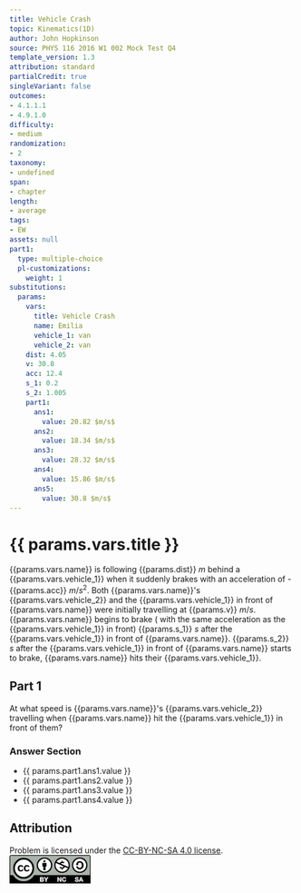 ```yaml
---
title: Vehicle Crash
topic: Kinematics(1D)
author: John Hopkinson
source: PHYS 116 2016 W1 002 Mock Test Q4
template_version: 1.3
attribution: standard
partialCredit: true
singleVariant: false
outcomes:
- 4.1.1.1
- 4.9.1.0
difficulty:
- medium
randomization:
- 2
taxonomy:
- undefined
span:
- chapter
length:
- average
tags:
- EW
assets: null
part1:
  type: multiple-choice
  pl-customizations:
    weight: 1
substitutions:
  params:
    vars:
      title: Vehicle Crash
      name: Emilia
      vehicle_1: van
      vehicle_2: van
    dist: 4.05
    v: 30.8
    acc: 12.4
    s_1: 0.2
    s_2: 1.005
    part1:
      ans1:
        value: 20.82 $m/s$
      ans2:
        value: 18.34 $m/s$
      ans3:
        value: 28.32 $m/s$
      ans4:
        value: 15.86 $m/s$
      ans5:
        value: 30.8 $m/s$
---
```

# {{ params.vars.title }}
{{params.vars.name}} is following {{params.dist}} $m$ behind a {{params.vars.vehicle_1}} when it suddenly brakes with an acceleration of -{{params.acc}} $m/s^2$.
Both {{params.vars.name}}'s {{params.vars.vehicle_2}} and the {{params.vars.vehicle_1}} in front of {{params.vars.name}} were initially travelling at {{params.v}} $m/s$.
{{params.vars.name}} begins to brake ( with the same acceleration as the {{params.vars.vehicle_1}} in front) {{params.s_1}} $s$ after the {{params.vars.vehicle_1}} in front of {{params.vars.name}}.
{{params.s_2}} $s$ after the {{params.vars.vehicle_1}} in front of {{params.vars.name}} starts to brake, {{params.vars.name}} hits their {{params.vars.vehicle_1}}.

## Part 1

At what speed is {{params.vars.name}}'s {{params.vars.vehicle_2}} travelling when {{params.vars.name}} hit the {{params.vars.vehicle_1}} in front of them?

### Answer Section

- {{ params.part1.ans1.value }}
- {{ params.part1.ans2.value }}
- {{ params.part1.ans3.value }}
- {{ params.part1.ans4.value }}

## Attribution

Problem is licensed under the [CC-BY-NC-SA 4.0 license](https://creativecommons.org/licenses/by-nc-sa/4.0/).<br> ![The Creative Commons 4.0 license requiring attribution-BY, non-commercial-NC, and share-alike-SA license.](https://raw.githubusercontent.com/firasm/bits/master/by-nc-sa.png)